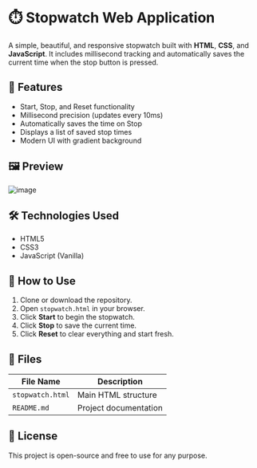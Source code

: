 # ⏱️ Stopwatch Web Application

A simple, beautiful, and responsive stopwatch built with **HTML**, **CSS**, and **JavaScript**. It includes millisecond tracking and automatically saves the current time when the stop button is pressed.

## 🚀 Features

- Start, Stop, and Reset functionality
- Millisecond precision (updates every 10ms)
- Automatically saves the time on Stop
- Displays a list of saved stop times
- Modern UI with gradient background

## 🖼️ Preview

![image](https://github.com/user-attachments/assets/eb44db4c-f977-436c-9458-67dc9721c135)


## 🛠️ Technologies Used

- HTML5
- CSS3
- JavaScript (Vanilla)

## 📂 How to Use

1. Clone or download the repository.
2. Open `stopwatch.html` in your browser.
3. Click **Start** to begin the stopwatch.
4. Click **Stop** to save the current time.
5. Click **Reset** to clear everything and start fresh.

## 📁 Files

| File Name     | Description                     |
|---------------|---------------------------------|
| `stopwatch.html`  | Main HTML structure             |
| `README.md`   | Project documentation           |

## 📝 License

This project is open-source and free to use for any purpose.
